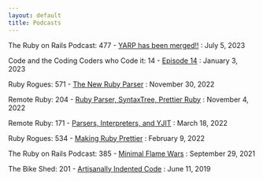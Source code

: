 ```yaml
---
layout: default
title: Podcasts
---
```


The Ruby on Rails Podcast: 477 - [YARP has been merged!!](https://www.therubyonrailspodcast.com/477)
: July 5, 2023

Code and the Coding Coders who Code it: 14 - [Episode 14](https://podcast.drbragg.dev/episodes/episode-14-kevin-newton/)
: January 3, 2023

Ruby Rogues: 571 - [The New Ruby Parser](https://topenddevs.com/podcasts/ruby-rogues/episodes/the-new-ruby-parser-with-kevin-newton-ruby-571)
: November 30, 2022

Remote Ruby: 204 - [Ruby Parser, SyntaxTree, Prettier Ruby](https://remoteruby.com/204)
: November 4, 2022

Remote Ruby: 171 - [Parsers, Interpreters, and YJIT](https://remoteruby.com/171)
: March 18, 2022

Ruby Rogues: 534 - [Making Ruby Prettier](https://topenddevs.com/podcasts/ruby-rogues/episodes/making-ruby-prettier-with-kevin-newton-ruby-534)
: February 9, 2022

The Ruby on Rails Podcast: 385 - [Minimal Flame Wars](https://www.therubyonrailspodcast.com/385)
: September 29, 2021

The Bike Shed: 201 - [Artisanally Indented Code](https://www.bikeshed.fm/201)
: June 11, 2019
